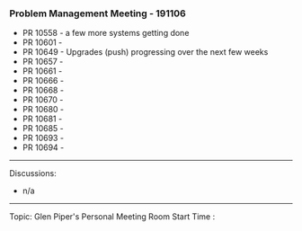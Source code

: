 
### Problem Management Meeting - 191106

* PR 10558 - a few more systems getting done
* PR 10601 -  
* PR 10649 - Upgrades (push) progressing over the next few weeks
* PR 10657 - 
* PR 10661 - 
* PR 10666 - 
* PR 10668 - 
* PR 10670 - 
* PR 10680 - 
* PR 10681 - 
* PR 10685 - 
* PR 10693 - 
* PR 10694 - 

---- 
Discussions:

- n/a

---- 
Topic: Glen Piper's Personal Meeting Room
Start Time : 
